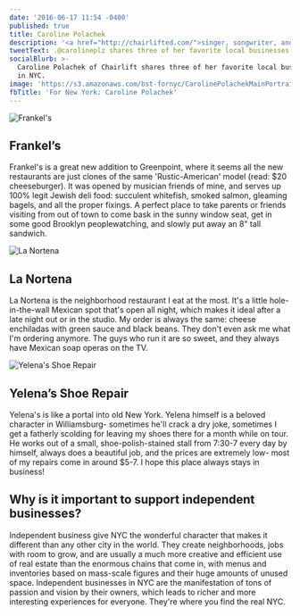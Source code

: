 ```yaml
---
date: '2016-06-17 11:54 -0400'
published: true
title: Caroline Polachek
description: '<a href="http://chairlifted.com/">singer, songwriter, and producer</a>'
tweetText: .@carolineplz shares three of her favorite local businesses in NYC
socialBlurb: >-
  Caroline Polachek of Chairlift shares three of her favorite local businesses
  in NYC.
image: 'https://s3.amazonaws.com/bst-fornyc/CarolinePolachekMainPortrait.jpg'
fbTitle: 'For New York: Caroline Polachek'
---
```

![Frankel's](https://s3.amazonaws.com/bst-fornyc/CarolinePolachekFrankels.jpg)

## Frankel’s

Frankel's is a great new addition to Greenpoint, where it seems all the new restaurants are just clones of the same 'Rustic-American' model (read: $20 cheeseburger). It was opened by musician friends of mine, and serves up 100% legit Jewish deli food: succulent whitefish, smoked salmon, gleaming bagels, and all the proper fixings. A perfect place to take parents or friends visiting from out of town to come bask in the sunny window seat, get in some good Brooklyn peoplewatching, and slowly put away an 8" tall sandwich. 

![La Nortena](https://s3.amazonaws.com/bst-fornyc/CarolinePolachekLaTaqueriaNortena.jpg)

## La Nortena

La Nortena is the neighborhood restaurant I eat at the most. It's a little hole-in-the-wall Mexican spot that's open all night, which makes it ideal after a late night out or in the studio. My order is always the same: cheese enchiladas with green sauce and black beans. They don't even ask me what I'm ordering anymore. The guys who run it are so sweet, and they always have Mexican soap operas on the TV. 

![Yelena's Shoe Repair](https://s3.amazonaws.com/bst-fornyc/CarolinePolachekYelenasShoeRepair.jpg)

## Yelena’s Shoe Repair

Yelena's is like a portal into old New York. Yelena himself is a beloved character in Williamsburg- sometimes he'll crack a dry joke, sometimes I get a fatherly scolding for leaving my shoes there for a month while on tour. He works out of a small, shoe-polish-stained stall from 7:30-7 every day by himself, always does a beautiful job, and the prices are extremely low- most of my repairs come in around $5-7. I hope this place always stays in business! 

## Why is it important to support independent businesses?

Independent business give NYC the wonderful character that makes it different than any other city in the world. They create neighborhoods, jobs with room to grow, and are usually a much more creative and efficient use of real estate than the enormous chains that come in, with menus and inventories based on mass-scale figures and their huge amounts of unused space. Independent businesses in NYC are the manifestation of tons of passion and vision by their owners, which leads to richer and more interesting experiences for everyone. They're where you find the real NYC.
